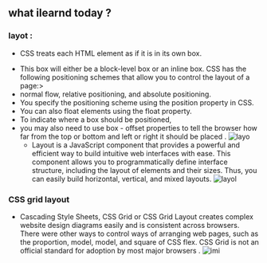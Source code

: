 ## what ilearnd today ?
 ### layot :
 * CSS treats each HTML element as if it is in its own box. 
 - This box will either be a block-level box or an inline box.
CSS has the following positioning schemes that allow you to control the layout of a page:>
- normal flow, relative positioning, and absolute positioning. 
- You specify the positioning scheme using the position property in CSS. 
- You can also float elements using the float property.
 - To indicate where a box should be positioned, 
- you may also need to use box  - offset properties to tell the browser how far from the top or bottom and left or right it should be placed .
 ![layo](https://media.geeksforgeeks.org/wp-content/uploads/website_layout-300x268.png)
  * Layout is a JavaScript component that provides a powerful and efficient way to build intuitive web interfaces with ease. This component allows you to programmatically define interface structure, including the layout of elements and their sizes. Thus, you can easily build horizontal, vertical, and mixed layouts.
![layol](https://miro.medium.com/max/1024/1*XCZZZmhQN4rHLw2dW14BZQ.png)

### CSS grid layout

* Cascading Style Sheets, CSS Grid or CSS Grid Layout creates complex website design diagrams easily and is consistent across browsers. There were other ways to control ways of arranging web pages, such as the proportion, model, model, and square of CSS flex. CSS Grid is not an official standard for adoption by most major browsers .
![imi](https://www.w3schools.com/css/grid_lines.png)